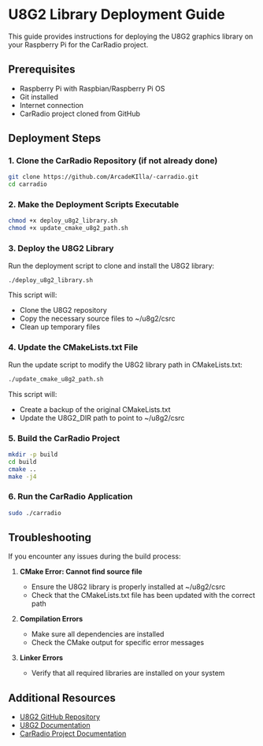 # U8G2 Library Deployment Guide

This guide provides instructions for deploying the U8G2 graphics library on your Raspberry Pi for the CarRadio project.

## Prerequisites

- Raspberry Pi with Raspbian/Raspberry Pi OS
- Git installed
- Internet connection
- CarRadio project cloned from GitHub

## Deployment Steps

### 1. Clone the CarRadio Repository (if not already done)

```bash
git clone https://github.com/ArcadeKIlla/-carradio.git
cd carradio
```

### 2. Make the Deployment Scripts Executable

```bash
chmod +x deploy_u8g2_library.sh
chmod +x update_cmake_u8g2_path.sh
```

### 3. Deploy the U8G2 Library

Run the deployment script to clone and install the U8G2 library:

```bash
./deploy_u8g2_library.sh
```

This script will:
- Clone the U8G2 repository
- Copy the necessary source files to ~/u8g2/csrc
- Clean up temporary files

### 4. Update the CMakeLists.txt File

Run the update script to modify the U8G2 library path in CMakeLists.txt:

```bash
./update_cmake_u8g2_path.sh
```

This script will:
- Create a backup of the original CMakeLists.txt
- Update the U8G2_DIR path to point to ~/u8g2/csrc

### 5. Build the CarRadio Project

```bash
mkdir -p build
cd build
cmake ..
make -j4
```

### 6. Run the CarRadio Application

```bash
sudo ./carradio
```

## Troubleshooting

If you encounter any issues during the build process:

1. **CMake Error: Cannot find source file**
   - Ensure the U8G2 library is properly installed at ~/u8g2/csrc
   - Check that the CMakeLists.txt file has been updated with the correct path

2. **Compilation Errors**
   - Make sure all dependencies are installed
   - Check the CMake output for specific error messages

3. **Linker Errors**
   - Verify that all required libraries are installed on your system

## Additional Resources

- [U8G2 GitHub Repository](https://github.com/olikraus/u8g2)
- [U8G2 Documentation](https://github.com/olikraus/u8g2/wiki)
- [CarRadio Project Documentation](https://github.com/ArcadeKIlla/-carradio)
